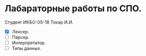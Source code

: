 # Лабараторные работы по СПО.

Студент ИКБО-05-18 Токар И.И.

- [x] Лексер.
- [ ] Парсер.
- [ ] Интерпретатор.
- [ ] Типы данных.
